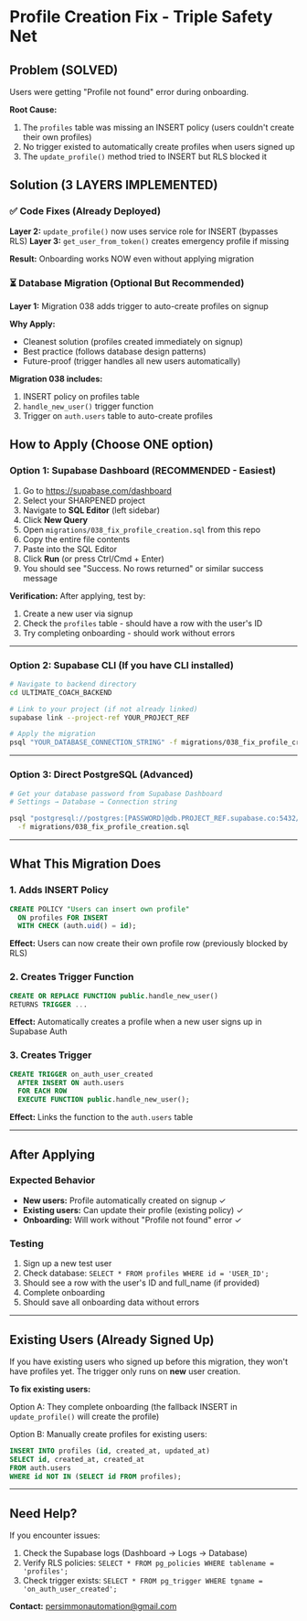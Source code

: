 # Profile Creation Fix - Triple Safety Net

## Problem (SOLVED)
Users were getting "Profile not found" error during onboarding.

**Root Cause:**
1. The `profiles` table was missing an INSERT policy (users couldn't create their own profiles)
2. No trigger existed to automatically create profiles when users signed up
3. The `update_profile()` method tried to INSERT but RLS blocked it

## Solution (3 LAYERS IMPLEMENTED)

### ✅ Code Fixes (Already Deployed)
**Layer 2:** `update_profile()` now uses service role for INSERT (bypasses RLS)
**Layer 3:** `get_user_from_token()` creates emergency profile if missing

**Result:** Onboarding works NOW even without applying migration

### ⏳ Database Migration (Optional But Recommended)
**Layer 1:** Migration 038 adds trigger to auto-create profiles on signup

**Why Apply:**
- Cleanest solution (profiles created immediately on signup)
- Best practice (follows database design patterns)
- Future-proof (trigger handles all new users automatically)

**Migration 038 includes:**
1. INSERT policy on profiles table
2. `handle_new_user()` trigger function
3. Trigger on `auth.users` table to auto-create profiles

## How to Apply (Choose ONE option)

### Option 1: Supabase Dashboard (RECOMMENDED - Easiest)

1. Go to https://supabase.com/dashboard
2. Select your SHARPENED project
3. Navigate to **SQL Editor** (left sidebar)
4. Click **New Query**
5. Open `migrations/038_fix_profile_creation.sql` from this repo
6. Copy the entire file contents
7. Paste into the SQL Editor
8. Click **Run** (or press Ctrl/Cmd + Enter)
9. You should see "Success. No rows returned" or similar success message

**Verification:**
After applying, test by:
1. Create a new user via signup
2. Check the `profiles` table - should have a row with the user's ID
3. Try completing onboarding - should work without errors

---

### Option 2: Supabase CLI (If you have CLI installed)

```bash
# Navigate to backend directory
cd ULTIMATE_COACH_BACKEND

# Link to your project (if not already linked)
supabase link --project-ref YOUR_PROJECT_REF

# Apply the migration
psql "YOUR_DATABASE_CONNECTION_STRING" -f migrations/038_fix_profile_creation.sql
```

---

### Option 3: Direct PostgreSQL (Advanced)

```bash
# Get your database password from Supabase Dashboard
# Settings → Database → Connection string

psql "postgresql://postgres:[PASSWORD]@db.PROJECT_REF.supabase.co:5432/postgres" \
  -f migrations/038_fix_profile_creation.sql
```

---

## What This Migration Does

### 1. Adds INSERT Policy
```sql
CREATE POLICY "Users can insert own profile"
  ON profiles FOR INSERT
  WITH CHECK (auth.uid() = id);
```
**Effect:** Users can now create their own profile row (previously blocked by RLS)

### 2. Creates Trigger Function
```sql
CREATE OR REPLACE FUNCTION public.handle_new_user()
RETURNS TRIGGER ...
```
**Effect:** Automatically creates a profile when a new user signs up in Supabase Auth

### 3. Creates Trigger
```sql
CREATE TRIGGER on_auth_user_created
  AFTER INSERT ON auth.users
  FOR EACH ROW
  EXECUTE FUNCTION public.handle_new_user();
```
**Effect:** Links the function to the `auth.users` table

---

## After Applying

### Expected Behavior
- **New users:** Profile automatically created on signup ✓
- **Existing users:** Can update their profile (existing policy) ✓
- **Onboarding:** Will work without "Profile not found" error ✓

### Testing
1. Sign up a new test user
2. Check database: `SELECT * FROM profiles WHERE id = 'USER_ID';`
3. Should see a row with the user's ID and full_name (if provided)
4. Complete onboarding
5. Should save all onboarding data without errors

---

## Existing Users (Already Signed Up)

If you have existing users who signed up before this migration, they won't have profiles yet. The trigger only runs on **new** user creation.

**To fix existing users:**

Option A: They complete onboarding (the fallback INSERT in `update_profile()` will create the profile)

Option B: Manually create profiles for existing users:
```sql
INSERT INTO profiles (id, created_at, updated_at)
SELECT id, created_at, created_at
FROM auth.users
WHERE id NOT IN (SELECT id FROM profiles);
```

---

## Need Help?

If you encounter issues:
1. Check the Supabase logs (Dashboard → Logs → Database)
2. Verify RLS policies: `SELECT * FROM pg_policies WHERE tablename = 'profiles';`
3. Check trigger exists: `SELECT * FROM pg_trigger WHERE tgname = 'on_auth_user_created';`

**Contact:** persimmonautomation@gmail.com
